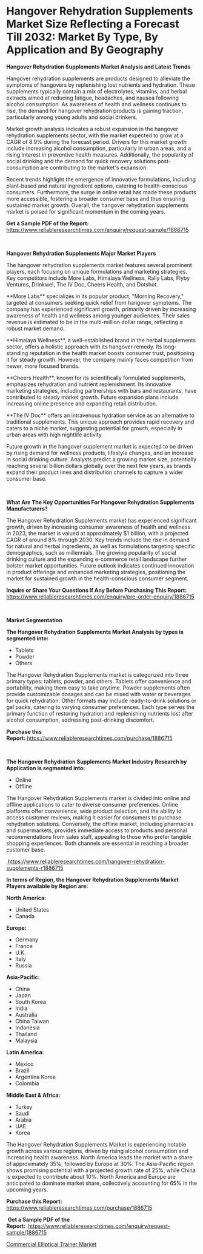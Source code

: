 <p><h1>Hangover Rehydration Supplements Market Size Reflecting a Forecast Till 2032: Market By Type, By Application and By Geography</h1></p><p><strong>Hangover Rehydration Supplements Market Analysis and Latest Trends</strong></p>
<p><p>Hangover rehydration supplements are products designed to alleviate the symptoms of hangovers by replenishing lost nutrients and hydration. These supplements typically contain a mix of electrolytes, vitamins, and herbal extracts aimed at reducing fatigue, headaches, and nausea following alcohol consumption. As awareness of health and wellness continues to rise, the demand for hangover rehydration products is gaining traction, particularly among young adults and social drinkers.</p><p>Market growth analysis indicates a robust expansion in the hangover rehydration supplements sector, with the market expected to grow at a CAGR of 8.9% during the forecast period. Drivers for this market growth include increasing alcohol consumption, particularly in urban areas, and a rising interest in preventive health measures. Additionally, the popularity of social drinking and the demand for quick recovery solutions post-consumption are contributing to the market's expansion.</p><p>Recent trends highlight the emergence of innovative formulations, including plant-based and natural ingredient options, catering to health-conscious consumers. Furthermore, the surge in online retail has made these products more accessible, fostering a broader consumer base and thus ensuring sustained market growth. Overall, the hangover rehydration supplements market is poised for significant momentum in the coming years.</p></p>
<p><strong>Get a Sample PDF of the Report:&nbsp;</strong> <a href="https://www.reliableresearchtimes.com/enquiry/request-sample/1886715?utm_campaign=3358&utm_medium=2&utm_source=Github&utm_content=ia&utm_term=04042025&utm_id=hangover-rehydration-supplements">https://www.reliableresearchtimes.com/enquiry/request-sample/1886715</a></p>
<p>&nbsp;</p>
<p><strong>Hangover Rehydration Supplements Major Market Players</strong></p>
<p><p>The hangover rehydration supplements market features several prominent players, each focusing on unique formulations and marketing strategies. Key competitors include More Labs, Himalaya Wellness, Rally Labs, Flyby Ventures, Drinkwel, The IV Doc, Cheers Health, and Dotshot.</p><p>**More Labs** specializes in its popular product, "Morning Recovery," targeted at consumers seeking quick relief from hangover symptoms. The company has experienced significant growth, primarily driven by increasing awareness of health and wellness among younger audiences. Their sales revenue is estimated to be in the multi-million dollar range, reflecting a robust market demand.</p><p>**Himalaya Wellness**, a well-established brand in the herbal supplements sector, offers a holistic approach with its hangover remedy. Its long-standing reputation in the health market boosts consumer trust, positioning it for steady growth. However, the company mainly faces competition from newer, more focused brands.</p><p>**Cheers Health**, known for its scientifically formulated supplements, emphasizes rehydration and nutrient replenishment. Its innovative marketing strategies, including partnerships with bars and restaurants, have contributed to steady market growth. Future expansion plans include increasing online presence and expanding retail distribution.</p><p>**The IV Doc** offers an intravenous hydration service as an alternative to traditional supplements. This unique approach provides rapid recovery and caters to a niche market, suggesting potential for growth, especially in urban areas with high nightlife activity.</p><p>Future growth in the hangover supplement market is expected to be driven by rising demand for wellness products, lifestyle changes, and an increase in social drinking culture. Analysts predict a growing market size, potentially reaching several billion dollars globally over the next few years, as brands expand their product lines and distribution channels to capture a wider consumer base.</p></p>
<p>&nbsp;</p>
<p><strong>What Are The Key Opportunities For Hangover Rehydration Supplements Manufacturers?</strong></p>
<p><p>The Hangover Rehydration Supplements market has experienced significant growth, driven by increasing consumer awareness of health and wellness. In 2023, the market is valued at approximately $1 billion, with a projected CAGR of around 8% through 2030. Key trends include the rise in demand for natural and herbal ingredients, as well as formulations targeting specific demographics, such as millennials. The growing popularity of social drinking culture and the expanding e-commerce retail landscape further bolster market opportunities. Future outlook indicates continued innovation in product offerings and enhanced marketing strategies, positioning the market for sustained growth in the health-conscious consumer segment.</p></p>
<p><strong>Inquire or Share Your Questions If Any Before Purchasing This Report:</strong> <a href="https://www.reliableresearchtimes.com/enquiry/pre-order-enquiry/1886715?utm_campaign=3358&utm_medium=2&utm_source=Github&utm_content=ia&utm_term=04042025&utm_id=hangover-rehydration-supplements">https://www.reliableresearchtimes.com/enquiry/pre-order-enquiry/1886715</a></p>
<p>&nbsp;</p>
<p><strong>Market Segmentation</strong></p>
<p><strong>The Hangover Rehydration Supplements Market Analysis by types is segmented into:</strong></p>
<p><ul><li>Tablets</li><li>Powder</li><li>Others</li></ul></p>
<p><p>The Hangover Rehydration Supplements market is categorized into three primary types: tablets, powder, and others. Tablets offer convenience and portability, making them easy to take anytime. Powder supplements often provide customizable dosages and can be mixed with water or beverages for quick rehydration. Other formats may include ready-to-drink solutions or gel packs, catering to varying consumer preferences. Each type serves the primary function of restoring hydration and replenishing nutrients lost after alcohol consumption, addressing post-drinking discomfort.</p></p>
<p><strong>Purchase this Report:&nbsp;</strong><a href="https://www.reliableresearchtimes.com/purchase/1886715?utm_campaign=3358&utm_medium=2&utm_source=Github&utm_content=ia&utm_term=04042025&utm_id=hangover-rehydration-supplements">https://www.reliableresearchtimes.com/purchase/1886715</a></p>
<p>&nbsp;</p>
<p><strong>The Hangover Rehydration Supplements Market Industry Research by Application is segmented into:</strong></p>
<p><ul><li>Online</li><li>Offline</li></ul></p>
<p><p>The Hangover Rehydration Supplements market is divided into online and offline applications to cater to diverse consumer preferences. Online platforms offer convenience, wide product selection, and the ability to access customer reviews, making it easier for consumers to purchase rehydration solutions. Conversely, the offline market, including pharmacies and supermarkets, provides immediate access to products and personal recommendations from sales staff, appealing to those who prefer tangible shopping experiences. Both channels are essential in reaching a broader customer base.</p></p>
<p><a href="https://www.reliableresearchtimes.com/hangover-rehydration-supplements-r1886715?utm_campaign=3358&utm_medium=2&utm_source=Github&utm_content=ia&utm_term=04042025&utm_id=hangover-rehydration-supplements">&nbsp;https://www.reliableresearchtimes.com/hangover-rehydration-supplements-r1886715</a></p>
<p><strong>In terms of Region, the Hangover Rehydration Supplements Market Players available by Region are:</strong></p>
<p>
    <p> <strong> North America: </strong>
        <ul>
            <li>United States</li>
            <li>Canada</li>
        </ul>
        </p> 
    <p> <strong> Europe: </strong>
        <ul>
            <li>Germany</li>
            <li>France</li>
            <li>U.K.</li>
            <li>Italy</li>
            <li>Russia</li>
        </ul>
        </p> 
    <p> <strong> Asia-Pacific: </strong>
        <ul>
            <li>China</li>
            <li>Japan</li>
            <li>South Korea</li>
            <li>India</li>
            <li>Australia</li>
            <li>China Taiwan</li>
            <li>Indonesia</li>
            <li>Thailand</li>
            <li>Malaysia</li>
        </ul>
        </p> 
    <p> <strong> Latin America: </strong>
        <ul>
            <li>Mexico</li>
            <li>Brazil</li>
            <li>Argentina Korea</li>
            <li>Colombia</li>
        </ul>
        </p> 
    <p> <strong> Middle East & Africa: </strong>
        <ul>
            <li>Turkey</li>
            <li>Saudi</li>
            <li>Arabia</li>
            <li>UAE</li>
            <li>Korea</li>
        </ul>
    </p>
    </p>
<p><p>The Hangover Rehydration Supplements Market is experiencing notable growth across various regions, driven by rising alcohol consumption and increasing health awareness. North America leads the market with a share of approximately 35%, followed by Europe at 30%. The Asia-Pacific region shows promising potential with a projected growth rate of 25%, while China is expected to contribute about 10%. North America and Europe are anticipated to dominate market share, collectively accounting for 65% in the upcoming years.</p></p>
<p><strong>Purchase this Report: </strong><a href="https://www.reliableresearchtimes.com/purchase/1886715?utm_campaign=3358&utm_medium=2&utm_source=Github&utm_content=ia&utm_term=04042025&utm_id=hangover-rehydration-supplements">https://www.reliableresearchtimes.com/purchase/1886715</a></p>
<p>&nbsp;<strong>Get a Sample PDF of the Report:&nbsp;&nbsp;</strong><a href="https://www.reliableresearchtimes.com/enquiry/request-sample/1886715?utm_campaign=3358&utm_medium=2&utm_source=Github&utm_content=ia&utm_term=04042025&utm_id=hangover-rehydration-supplements">https://www.reliableresearchtimes.com/enquiry/request-sample/1886715</a></p>
<p><strong></strong></p>
<p><p><a href="https://github.com/rigelciara0p/Market-Research-Report-List-1/blob/main/commercial-elliptical-trainer-market.md?utm_campaign=3358&utm_medium=2&utm_source=Github&utm_content=ia&utm_term=04042025&utm_id=hangover-rehydration-supplements">Commercial Elliptical Trainer Market</a></p></p>